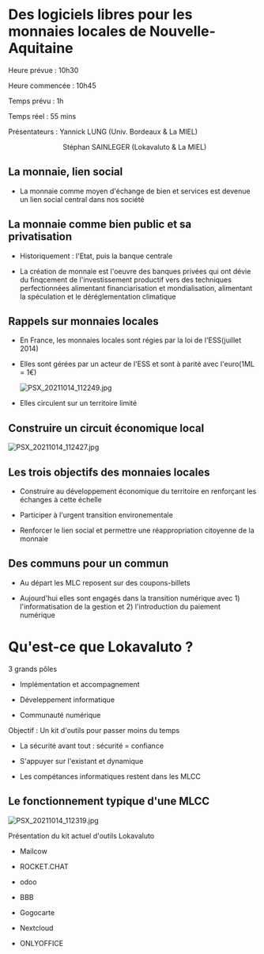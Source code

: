 # Des logiciels libres pour les monnaies locales de Nouvelle-Aquitaine

Heure prévue : 10h30 

Heure commencée : 10h45

Temps prévu : 1h

Temps réel :  55 mins

Présentateurs : Yannick LUNG (Univ. Bordeaux & La MIEL)

                            Stéphan SAINLEGER (Lokavaluto & La MIEL)

## La monnaie, lien social

- La monnaie comme moyen d'échange de bien et services est devenue un lien social central dans nos société

## La monnaie comme bien public et sa privatisation

- Historiquement : l'Etat, puis la banque centrale

- La création de monnaie est l'oeuvre des banques privées qui ont dévie du finqcement de l'investissement productif vers des techniques perfectionnées alimentant financiarisation et mondialisation, alimentant la spéculation et le déréglementation climatique

## Rappels sur monnaies locales

- En France, les monnaies locales sont régies par la loi de l'ESS(juillet 2014)

- Elles sont gérées par un acteur de l'ESS et sont à parité avec l'euro(1ML = 1€)
  
  ![PSX_20211014_112249.jpg](I:\Université\I.U.T\LP%20dev%20mobile%20full%20stack\Bboost\kb2021-devmob\kb2021\bboost\conferences_bboost_abbasi_elyas\img\PSX_20211014_112249.jpg)

- Elles circulent sur un territoire limité

## Construire un circuit économique local

![PSX_20211014_112427.jpg](I:\Université\I.U.T\LP%20dev%20mobile%20full%20stack\Bboost\kb2021-devmob\kb2021\bboost\conferences_bboost_abbasi_elyas\img\PSX_20211014_112427.jpg)

## Les trois objectifs des monnaies locales

- Construire au développement économique du territoire en renforçant les échanges à cette échelle

- Participer à l'urgent transition environementale

- Renforcer le lien social et permettre une réappropriation citoyenne de la monnaie

## Des communs pour un commun

- Au départ les MLC reposent sur des coupons-billets

- Aujourd'hui elles sont engagés dans la transition numérique avec 1) l'informatisation de la gestion et 2) l'introduction du paiement numérique

# Qu'est-ce que Lokavaluto ?

3 grands pôles

- Implémentation et accompagnement

- Déveleppement informatique

- Communauté numérique

Objectif : Un kit d'outils pour passer moins du temps

- La sécurité avant tout : sécurité = confiance

- S'appuyer sur l'existant et dynamique

- Les compétances informatiques restent dans les MLCC

## Le fonctionnement typique d'une MLCC

![PSX_20211014_112319.jpg](I:\Université\I.U.T\LP%20dev%20mobile%20full%20stack\Bboost\kb2021-devmob\kb2021\bboost\conferences_bboost_abbasi_elyas\img\PSX_20211014_112319.jpg)

Présentation du kit actuel d'outils Lokavaluto

- Mailcow

- ROCKET.CHAT

- odoo

- BBB

- Gogocarte

- Nextcloud

- ONLYOFFICE
